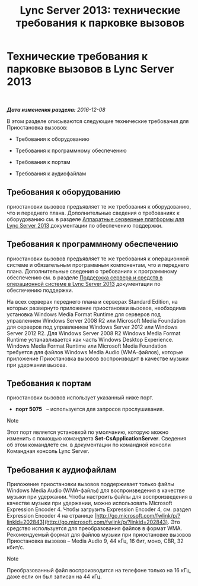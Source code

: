 ﻿---
title: 'Lync Server 2013: технические требования к парковке вызовов'
TOCTitle: Технические требования к парковке вызовов
ms:assetid: 38bcf302-2b72-4492-9266-f6dc31b566e1
ms:mtpsurl: https://technet.microsoft.com/ru-ru/library/JJ204818(v=OCS.15)
ms:contentKeyID: 49309465
ms.date: 07/21/2017
mtps_version: v=OCS.15
ms.translationtype: HT
---

# Технические требования к парковке вызовов в Lync Server 2013

 

_**Дата изменения раздела:** 2016-12-08_

В этом разделе описываются следующие технические требования для Приостановка вызовов:

  - Требования к оборудованию

  - Требования к программному обеспечению

  - Требования к портам

  - Требования к аудиофайлам

## Требования к оборудованию

приостановки вызовов предъявляет те же требования к оборудованию, что и переднего плана. Дополнительные сведения о требованиях к оборудованию см. в разделе [Аппаратные серверные платформы для Lync Server 2013](lync-server-2013-server-hardware-platforms.md) документации по обеспечению поддержки.

## Требования к программному обеспечению

приостановки вызовов предъявляет те же требования к операционной системе и обязательным программным компонентам, что и переднего плана. Дополнительные сведения о требованиях к программному обеспечению см. в разделе [Поддержка сервера и средств в операционной системе в Lync Server 2013](lync-server-2013-server-and-tools-operating-system-support.md) документации по обеспечению поддержки.

На всех серверах переднего плана и серверах Standard Edition, на которых развернуто приложение приостановки вызовов, необходима установка Windows Media Format Runtime для серверов под управлением Windows Server 2008 R2 или Microsoft Media Foundation для серверов под управлением Windows Server 2012 или Windows Server 2012 R2. Для Windows Server 2008 R2 Windows Media Format Runtime устанавливается как часть Windows Desktop Experience. Windows Media Format Runtime или Microsoft Media Foundation требуется для файлов Windows Media Audio (WMA-файлов), которые приложение Приостановка вызовов воспроизводит в качестве музыки при удержании вызова.

## Требования к портам

приостановки вызовов использует указанный ниже порт.

  - **порт 5075**   – используется для запросов прослушивания.

> [!note]  
> Этот порт является установкой по умолчанию, которую можно изменить с помощью командлета <strong>Set-CsApplicationServer</strong>. Сведения об этом командлете см. в документации по командной консоли Командная консоль Lync Server.

## Требования к аудиофайлам

Приложение приостановки вызовов поддерживает только файлы Windows Media Audio (WMA-файлы) для воспроизведения в качестве музыки при удержании. Чтобы настроить файлы для воспроизведения в качестве музыки при удержании, можно использовать Microsoft Expression Encoder 4. Чтобы загрузить Expression Encoder 4, см. раздел Expression Encoder 4 на странице [http://go.microsoft.com/fwlink/p/?linkId=202843](http://go.microsoft.com/fwlink/p/?linkid=202843). Это средство используется для преобразования файлов в формат WMA. Рекомендуемый формат для файлов музыки при приостановке вызовов Приостановка вызовов – Media Audio 9, 44 кГц, 16 бит, моно, CBR, 32 кбит/с.

> [!note]  
> Преобразованный файл воспроизводится на телефоне только на 16 кГц, даже если он был записан на 44 кГц.
